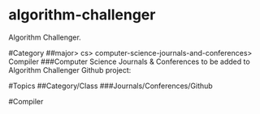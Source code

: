 # algorithm-challenger
Algorithm Challenger.

#Category
##major> cs> computer-science-journals-and-conferences> Compiler
###Computer Science Journals & Conferences to be added to Algorithm Challenger Github project:

#Topics
##Category/Class
###Journals/Conferences/Github

#Compiler
